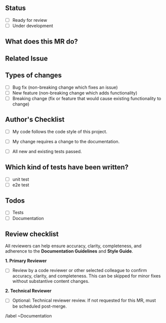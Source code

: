 ## Status

-   [ ] Ready for review
-   [ ] Under development

## What does this MR do?

<!-- Briefly describe what this MR is about. -->

## Related Issue

<!--- This project only accepts pull requests related to open issues -->
<!--- If suggesting a new feature or change, please discuss it in an issue first -->
<!--- If fixing a bug, there should be an issue describing it with steps to reproduce -->
<!--- Please link to the issue here: -->

<!--- Go over all the following points, and put an `x` in all the boxes that apply. -->

## Types of changes

-   [ ] Bug fix (non-breaking change which fixes an issue)
-   [ ] New feature (non-breaking change which adds functionality)
-   [ ] Breaking change (fix or feature that would cause existing functionality to change)

## Author's Checklist

-   [ ] My code follows the code style of this project.
-   [ ] My change requires a change to the documentation.
-   [ ] All new and existing tests passed.


## Which kind of tests have been written?

-   [ ] unit test
-   [ ] e2e test

## Todos

-   [ ] Tests
-   [ ] Documentation

## Review checklist
All reviewers can help ensure accuracy, clarity, completeness, and adherence to the __Documentation Guidelines__ and __Style Guide__.

**1. Primary Reviewer**

* [ ] Review by a code reviewer or other selected colleague to confirm accuracy, clarity, and completeness. This can be skipped for minor fixes without substantive content changes.
 
**2. Technical Reviewer**

* [ ] Optional: Technical reviewer review. If not requested for this MR, must be scheduled post-merge.

/label ~Documentation
